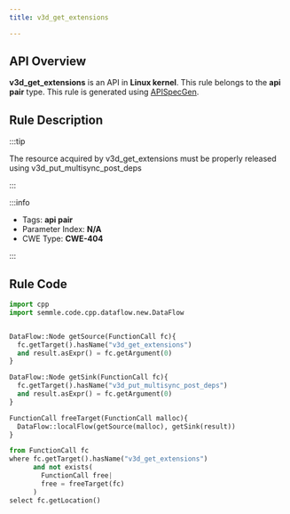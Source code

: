 ```yaml
---
title: v3d_get_extensions

---
```



## API Overview
**v3d_get_extensions** is an API in **Linux kernel**. This rule belongs to the **api pair** type. This rule is generated using [APISpecGen](../../tools/APISpecGen).
## Rule Description

:::tip

The resource acquired by v3d_get_extensions must be properly released using v3d_put_multisync_post_deps

:::

:::info

- Tags: **api pair**
- Parameter Index: **N/A**
- CWE Type: **CWE-404**

:::

## Rule Code
```python
import cpp
import semmle.code.cpp.dataflow.new.DataFlow


DataFlow::Node getSource(FunctionCall fc){
  fc.getTarget().hasName("v3d_get_extensions")
  and result.asExpr() = fc.getArgument(0)
}

DataFlow::Node getSink(FunctionCall fc){
  fc.getTarget().hasName("v3d_put_multisync_post_deps")
  and result.asExpr() = fc.getArgument(0)
}

FunctionCall freeTarget(FunctionCall malloc){
  DataFlow::localFlow(getSource(malloc), getSink(result))
}

from FunctionCall fc
where fc.getTarget().hasName("v3d_get_extensions")
      and not exists(
        FunctionCall free| 
        free = freeTarget(fc)
      )
select fc.getLocation()

    
```